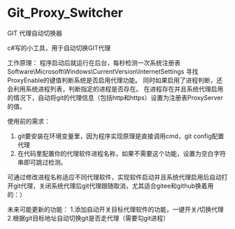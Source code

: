 # Git_Proxy_Switcher
GIT 代理自动切换器

c#写的小工具，用于自动切换GIT代理

工作原理：
程序启动后就运行在后台，每秒检测一次系统注册表Software\Microsoft\Windows\CurrentVersion\InternetSettings
寻找ProxyEnable的键值判断系统是否启用代理功能。
同时如果启用了进程判断，还会利用系统进程列表，判断指定的进程是否存在。
在进程存在并且系统代理启用的情况下，自动将git的代理信息（包括http和https）设置为注册表ProxyServer的值。

使用前的需求：
1. git要安装在环境变量里，因为程序实现原理是直接调用cmd，git config配置代理
2. 在代码里配置你的代理软件进程名称，如果不需要这个功能，设置为空白字符串即可跳过检测。

可通过修改进程名称适应不同代理软件，实现软件启动并且系统代理启用后自动打开git代理，关闭系统代理后git代理跟随取消，尤其适合gitee和github换着用的：）

未来可能更新的功能：
1.添加自动开关目标代理软件的功能，一键开关/切换代理
2.根据git目标地址自动切换git是否走代理（需要勾git进程）
